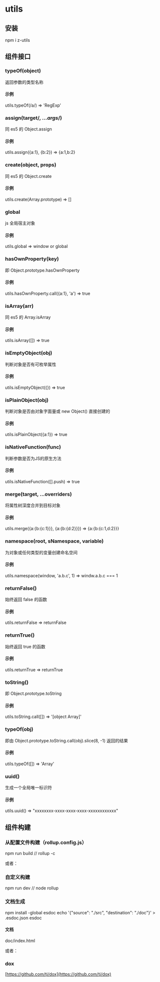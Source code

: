 # utils

## 安装
npm i z-utils

## 组件接口

### typeOf(object)
返回参数的类型名称

#### 示例
utils.typeOf(/a/) => 'RegExp'

### assign(target/*, ...args*/)
同 es5 的 Object.assign

#### 示例
utils.assign({a:1}, {b:2}) => {a:1,b:2}

### create(object, props)
同 es5 的 Object.create

#### 示例
utils.create(Array.prototype) => []

### global
js 全局宿主对象

#### 示例
utils.global => window or global

### hasOwnProperty(key)
即 Object.prototype.hasOwnProperty

#### 示例
utils.hasOwnProperty.call({a:1}, 'a') => true

### isArray(arr)
同 es5 的 Array.isArray

#### 示例
utils.isArray([]) => true

### isEmptyObject(obj)
判断对象是否有可枚举属性

#### 示例
utils.isEmptyObject({}) => true

### isPlainObject(obj)
判断对象是否由对象字面量或 new Object() 直接创建的

#### 示例
utils.isPlainObject({a:1}) => true

### isNativeFunction(func)
判断参数是否为JS的原生方法

#### 示例
utils.isNativeFunction([].push) => true

### merge(target, ...overriders)
将属性树深度合并到目标对象

#### 示例
utils.merge({a:{b:{c:1}}}, {a:{b:{d:2}}}) => {a:{b:{c:1,d:2}}}

### namespace(root, sNamespace, variable)
为对象或任何类型的变量创建命名空间

#### 示例
utils.namespace(window, 'a.b.c', 1) => windw.a.b.c === 1

### returnFalse()
始终返回 false 的函数

#### 示例
utils.returnFalse => returnFalse

### returnTrue()
始终返回 true 的函数

#### 示例
utils.returnTrue => returnTrue

### toString()
即 Object.prototype.toString

#### 示例
utils.toString.call([]) => '[object Array]'

### typeOf(obj)
即由 Object.prototype.toString.call(obj).slice(8, -1) 返回的结果

#### 示例
utils.typeOf([]) => 'Array'

### uuid()
生成一个全局唯一标识符

#### 示例
utils.uuid() => "xxxxxxxx-xxxx-xxxx-xxxx-xxxxxxxxxxxx"

## 组件构建

### 从配置文件构建（rollup.config.js）
npm run build // rollup -c

或者：

### 自定义构建
npm run dev // node rollup

### 文档生成
npm install -global esdoc
echo '{"source": "./src", "destination": "./doc"}' > .esdoc.json
esdoc
#### 文档
doc/index.html

或者：

### dox
[https://github.com/tj/dox](https://github.com/tj/dox)
